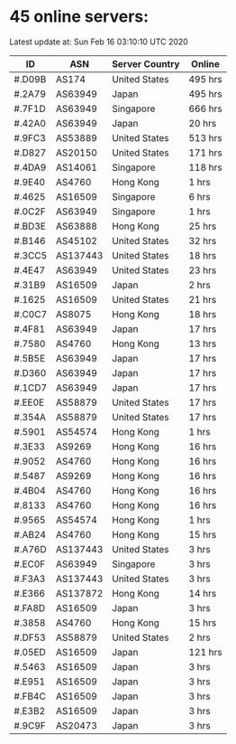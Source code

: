 # 45 online servers:

Latest update at: Sun Feb 16 03:10:10 UTC 2020

| ID | ASN | Server Country | Online |
| -- | --- | -------------- | ------ |
| #.D09B | AS174 | United States | 495 hrs |
| #.2A79 | AS63949 | Japan | 495 hrs |
| #.7F1D | AS63949 | Singapore | 666 hrs |
| #.42A0 | AS63949 | Japan | 20 hrs |
| #.9FC3 | AS53889 | United States | 513 hrs |
| #.D827 | AS20150 | United States | 171 hrs |
| #.4DA9 | AS14061 | Singapore | 118 hrs |
| #.9E40 | AS4760 | Hong Kong | 1 hrs |
| #.4625 | AS16509 | Singapore | 6 hrs |
| #.0C2F | AS63949 | Singapore | 1 hrs |
| #.BD3E | AS63888 | Hong Kong | 25 hrs |
| #.B146 | AS45102 | United States | 32 hrs |
| #.3CC5 | AS137443 | United States | 18 hrs |
| #.4E47 | AS63949 | United States | 23 hrs |
| #.31B9 | AS16509 | Japan | 2 hrs |
| #.1625 | AS16509 | United States | 21 hrs |
| #.C0C7 | AS8075 | Hong Kong | 18 hrs |
| #.4F81 | AS63949 | Japan | 17 hrs |
| #.7580 | AS4760 | Hong Kong | 13 hrs |
| #.5B5E | AS63949 | Japan | 17 hrs |
| #.D360 | AS63949 | Japan | 17 hrs |
| #.1CD7 | AS63949 | Japan | 17 hrs |
| #.EE0E | AS58879 | United States | 17 hrs |
| #.354A | AS58879 | United States | 17 hrs |
| #.5901 | AS54574 | Hong Kong | 1 hrs |
| #.3E33 | AS9269 | Hong Kong | 16 hrs |
| #.9052 | AS4760 | Hong Kong | 16 hrs |
| #.5487 | AS9269 | Hong Kong | 16 hrs |
| #.4B04 | AS4760 | Hong Kong | 16 hrs |
| #.8133 | AS4760 | Hong Kong | 16 hrs |
| #.9565 | AS54574 | Hong Kong | 1 hrs |
| #.AB24 | AS4760 | Hong Kong | 15 hrs |
| #.A76D | AS137443 | United States | 3 hrs |
| #.EC0F | AS63949 | Singapore | 3 hrs |
| #.F3A3 | AS137443 | United States | 3 hrs |
| #.E366 | AS137872 | Hong Kong | 14 hrs |
| #.FA8D | AS16509 | Japan | 3 hrs |
| #.3858 | AS4760 | Hong Kong | 15 hrs |
| #.DF53 | AS58879 | United States | 2 hrs |
| #.05ED | AS16509 | Japan | 121 hrs |
| #.5463 | AS16509 | Japan | 3 hrs |
| #.E951 | AS16509 | Japan | 3 hrs |
| #.FB4C | AS16509 | Japan | 3 hrs |
| #.E3B2 | AS16509 | Japan | 3 hrs |
| #.9C9F | AS20473 | Japan | 3 hrs |

